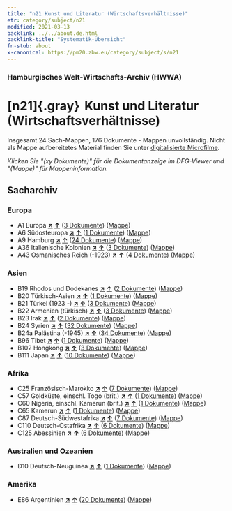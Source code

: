 ```yaml
---
title: "n21 Kunst und Literatur (Wirtschaftsverhältnisse)"
etr: category/subject/n21
modified: 2021-03-13
backlink: ../../about.de.html
backlink-title: "Systematik-Übersicht"
fn-stub: about
x-canonical: https://pm20.zbw.eu/category/subject/s/n21
---
```


### Hamburgisches Welt-Wirtschafts-Archiv (HWWA)
# [n21]{.gray}&#8201; Kunst und Literatur (Wirtschaftsverhältnisse)&#160; 




Insgesamt 24 Sach-Mappen, 176 Dokumente - Mappen unvollständig.
Nicht als Mappe aufbereitetes Material finden Sie unter [digitalisierte Microfilme](/film/h1_sh.de.html).

_Klicken Sie "(xy Dokumente)" für die Dokumentanzeige im DFG-Viewer und "(Mappe)" für Mappeninformation._

## Sacharchiv




### Europa

- A1 Europa [**&nearr;**](../../../geo/i/140892/about.de.html "Europa (alle Mappen)") [**&uarr;**](../../../geo/about.de.html#A1 "Ländersystematik") (<a href="https://pm20.zbw.eu/dfgview/sh/140892,145296" title="über: Europa : Kunst und Literatur (Wirtschaftsverhältnisse)" target="_blank">3 Dokumente</a>) ([Mappe](../../../../folder/sh/1408xx/140892/1452xx/145296/about.de.html))
- A6 Südosteuropa [**&nearr;**](../../../geo/i/140900/about.de.html "Südosteuropa (alle Mappen)") [**&uarr;**](../../../geo/about.de.html#A6 "Ländersystematik") (<a href="https://pm20.zbw.eu/dfgview/sh/140900,145296" title="über: Südosteuropa : Kunst und Literatur (Wirtschaftsverhältnisse)" target="_blank">1 Dokumente</a>) ([Mappe](../../../../folder/sh/1409xx/140900/1452xx/145296/about.de.html))
- A9 Hamburg [**&nearr;**](../../../geo/i/140905/about.de.html "Hamburg (alle Mappen)") [**&uarr;**](../../../geo/about.de.html#A9 "Ländersystematik") (<a href="https://pm20.zbw.eu/dfgview/sh/140905,145296" title="über: Hamburg : Kunst und Literatur (Wirtschaftsverhältnisse)" target="_blank">24 Dokumente</a>) ([Mappe](../../../../folder/sh/1409xx/140905/1452xx/145296/about.de.html))
- A36 Italienische Kolonien [**&nearr;**](../../../geo/i/141012/about.de.html "Italienische Kolonien (alle Mappen)") [**&uarr;**](../../../geo/about.de.html#A36 "Ländersystematik") (<a href="https://pm20.zbw.eu/dfgview/sh/141012,145296" title="über: Italienische Kolonien : Kunst und Literatur (Wirtschaftsverhältnisse)" target="_blank">3 Dokumente</a>) ([Mappe](../../../../folder/sh/1410xx/141012/1452xx/145296/about.de.html))
- A43 Osmanisches Reich (-1923) [**&nearr;**](../../../geo/i/141034/about.de.html "Osmanisches Reich (-1923) (alle Mappen)") [**&uarr;**](../../../geo/about.de.html#A43 "Ländersystematik") (<a href="https://pm20.zbw.eu/dfgview/sh/141034,145296" title="über: Osmanisches Reich (-1923) : Kunst und Literatur (Wirtschaftsverhältnisse)" target="_blank">4 Dokumente</a>) ([Mappe](../../../../folder/sh/1410xx/141034/1452xx/145296/about.de.html))

### Asien

- B19 Rhodos und Dodekanes [**&nearr;**](../../../geo/i/141106/about.de.html "Rhodos und Dodekanes (alle Mappen)") [**&uarr;**](../../../geo/about.de.html#B19 "Ländersystematik") (<a href="https://pm20.zbw.eu/dfgview/sh/141106,145296" title="über: Rhodos und Dodekanes : Kunst und Literatur (Wirtschaftsverhältnisse)" target="_blank">2 Dokumente</a>) ([Mappe](../../../../folder/sh/1411xx/141106/1452xx/145296/about.de.html))
- B20 Türkisch-Asien [**&nearr;**](../../../geo/i/141108/about.de.html "Türkisch-Asien (alle Mappen)") [**&uarr;**](../../../geo/about.de.html#B20 "Ländersystematik") (<a href="https://pm20.zbw.eu/dfgview/sh/141108,145296" title="über: Türkisch-Asien : Kunst und Literatur (Wirtschaftsverhältnisse)" target="_blank">1 Dokumente</a>) ([Mappe](../../../../folder/sh/1411xx/141108/1452xx/145296/about.de.html))
- B21 Türkei (1923 -) [**&nearr;**](../../../geo/i/141111/about.de.html "Türkei (1923 -) (alle Mappen)") [**&uarr;**](../../../geo/about.de.html#B21 "Ländersystematik") (<a href="https://pm20.zbw.eu/dfgview/sh/141111,145296" title="über: Türkei (1923 -) : Kunst und Literatur (Wirtschaftsverhältnisse)" target="_blank">3 Dokumente</a>) ([Mappe](../../../../folder/sh/1411xx/141111/1452xx/145296/about.de.html))
- B22 Armenien (türkisch) [**&nearr;**](../../../geo/i/141112/about.de.html "Armenien (türkisch) (alle Mappen)") [**&uarr;**](../../../geo/about.de.html#B22 "Ländersystematik") (<a href="https://pm20.zbw.eu/dfgview/sh/141112,145296" title="über: Armenien (türkisch) : Kunst und Literatur (Wirtschaftsverhältnisse)" target="_blank">3 Dokumente</a>) ([Mappe](../../../../folder/sh/1411xx/141112/1452xx/145296/about.de.html))
- B23 Irak [**&nearr;**](../../../geo/i/141113/about.de.html "Irak (alle Mappen)") [**&uarr;**](../../../geo/about.de.html#B23 "Ländersystematik") (<a href="https://pm20.zbw.eu/dfgview/sh/141113,145296" title="über: Irak : Kunst und Literatur (Wirtschaftsverhältnisse)" target="_blank">2 Dokumente</a>) ([Mappe](../../../../folder/sh/1411xx/141113/1452xx/145296/about.de.html))
- B24 Syrien [**&nearr;**](../../../geo/i/141114/about.de.html "Syrien (alle Mappen)") [**&uarr;**](../../../geo/about.de.html#B24 "Ländersystematik") (<a href="https://pm20.zbw.eu/dfgview/sh/141114,145296" title="über: Syrien : Kunst und Literatur (Wirtschaftsverhältnisse)" target="_blank">32 Dokumente</a>) ([Mappe](../../../../folder/sh/1411xx/141114/1452xx/145296/about.de.html))
- B24a Palästina (-1945) [**&nearr;**](../../../geo/i/141115/about.de.html "Palästina (-1945) (alle Mappen)") [**&uarr;**](../../../geo/about.de.html#B24a "Ländersystematik") (<a href="https://pm20.zbw.eu/dfgview/sh/141115,145296" title="über: Palästina (-1945) : Kunst und Literatur (Wirtschaftsverhältnisse)" target="_blank">34 Dokumente</a>) ([Mappe](../../../../folder/sh/1411xx/141115/1452xx/145296/about.de.html))
- B96 Tibet [**&nearr;**](../../../geo/i/141259/about.de.html "Tibet (alle Mappen)") [**&uarr;**](../../../geo/about.de.html#B96 "Ländersystematik") (<a href="https://pm20.zbw.eu/dfgview/sh/141259,145296" title="über: Tibet : Kunst und Literatur (Wirtschaftsverhältnisse)" target="_blank">1 Dokumente</a>) ([Mappe](../../../../folder/sh/1412xx/141259/1452xx/145296/about.de.html))
- B102 Hongkong [**&nearr;**](../../../geo/i/141268/about.de.html "Hongkong (alle Mappen)") [**&uarr;**](../../../geo/about.de.html#B102 "Ländersystematik") (<a href="https://pm20.zbw.eu/dfgview/sh/141268,145296" title="über: Hongkong : Kunst und Literatur (Wirtschaftsverhältnisse)" target="_blank">3 Dokumente</a>) ([Mappe](../../../../folder/sh/1412xx/141268/1452xx/145296/about.de.html))
- B111 Japan [**&nearr;**](../../../geo/i/141272/about.de.html "Japan (alle Mappen)") [**&uarr;**](../../../geo/about.de.html#B111 "Ländersystematik") (<a href="https://pm20.zbw.eu/dfgview/sh/141272,145296" title="über: Japan : Kunst und Literatur (Wirtschaftsverhältnisse)" target="_blank">10 Dokumente</a>) ([Mappe](../../../../folder/sh/1412xx/141272/1452xx/145296/about.de.html))

### Afrika

- C25 Französisch-Marokko [**&nearr;**](../../../geo/i/141358/about.de.html "Französisch-Marokko (alle Mappen)") [**&uarr;**](../../../geo/about.de.html#C25 "Ländersystematik") (<a href="https://pm20.zbw.eu/dfgview/sh/141358,145296" title="über: Französisch-Marokko : Kunst und Literatur (Wirtschaftsverhältnisse)" target="_blank">7 Dokumente</a>) ([Mappe](../../../../folder/sh/1413xx/141358/1452xx/145296/about.de.html))
- C57 Goldküste, einschl. Togo (brit.) [**&nearr;**](../../../geo/i/141406/about.de.html "Goldküste, einschl. Togo (brit.) (alle Mappen)") [**&uarr;**](../../../geo/about.de.html#C57 "Ländersystematik") (<a href="https://pm20.zbw.eu/dfgview/sh/141406,145296" title="über: Goldküste, einschl. Togo (brit.) : Kunst und Literatur (Wirtschaftsverhältnisse)" target="_blank">1 Dokumente</a>) ([Mappe](../../../../folder/sh/1414xx/141406/1452xx/145296/about.de.html))
- C60 Nigeria, einschl. Kamerun (brit.) [**&nearr;**](../../../geo/i/141409/about.de.html "Nigeria, einschl. Kamerun (brit.) (alle Mappen)") [**&uarr;**](../../../geo/about.de.html#C60 "Ländersystematik") (<a href="https://pm20.zbw.eu/dfgview/sh/141409,145296" title="über: Nigeria, einschl. Kamerun (brit.) : Kunst und Literatur (Wirtschaftsverhältnisse)" target="_blank">1 Dokumente</a>) ([Mappe](../../../../folder/sh/1414xx/141409/1452xx/145296/about.de.html))
- C65 Kamerun [**&nearr;**](../../../geo/i/141410/about.de.html "Kamerun (alle Mappen)") [**&uarr;**](../../../geo/about.de.html#C65 "Ländersystematik") (<a href="https://pm20.zbw.eu/dfgview/sh/141410,145296" title="über: Kamerun : Kunst und Literatur (Wirtschaftsverhältnisse)" target="_blank">1 Dokumente</a>) ([Mappe](../../../../folder/sh/1414xx/141410/1452xx/145296/about.de.html))
- C87 Deutsch-Südwestafrika [**&nearr;**](../../../geo/i/141450/about.de.html "Deutsch-Südwestafrika (alle Mappen)") [**&uarr;**](../../../geo/about.de.html#C87 "Ländersystematik") (<a href="https://pm20.zbw.eu/dfgview/sh/141450,145296" title="über: Deutsch-Südwestafrika : Kunst und Literatur (Wirtschaftsverhältnisse)" target="_blank">7 Dokumente</a>) ([Mappe](../../../../folder/sh/1414xx/141450/1452xx/145296/about.de.html))
- C110 Deutsch-Ostafrika [**&nearr;**](../../../geo/i/141471/about.de.html "Deutsch-Ostafrika (alle Mappen)") [**&uarr;**](../../../geo/about.de.html#C110 "Ländersystematik") (<a href="https://pm20.zbw.eu/dfgview/sh/141471,145296" title="über: Deutsch-Ostafrika : Kunst und Literatur (Wirtschaftsverhältnisse)" target="_blank">6 Dokumente</a>) ([Mappe](../../../../folder/sh/1414xx/141471/1452xx/145296/about.de.html))
- C125 Abessinien [**&nearr;**](../../../geo/i/141482/about.de.html "Abessinien (alle Mappen)") [**&uarr;**](../../../geo/about.de.html#C125 "Ländersystematik") (<a href="https://pm20.zbw.eu/dfgview/sh/141482,145296" title="über: Abessinien : Kunst und Literatur (Wirtschaftsverhältnisse)" target="_blank">6 Dokumente</a>) ([Mappe](../../../../folder/sh/1414xx/141482/1452xx/145296/about.de.html))

### Australien und Ozeanien

- D10 Deutsch-Neuguinea [**&nearr;**](../../../geo/i/141601/about.de.html "Deutsch-Neuguinea (alle Mappen)") [**&uarr;**](../../../geo/about.de.html#D10 "Ländersystematik") (<a href="https://pm20.zbw.eu/dfgview/sh/141601,145296" title="über: Deutsch-Neuguinea : Kunst und Literatur (Wirtschaftsverhältnisse)" target="_blank">1 Dokumente</a>) ([Mappe](../../../../folder/sh/1416xx/141601/1452xx/145296/about.de.html))

### Amerika

- E86 Argentinien [**&nearr;**](../../../geo/i/141692/about.de.html "Argentinien (alle Mappen)") [**&uarr;**](../../../geo/about.de.html#E86 "Ländersystematik") (<a href="https://pm20.zbw.eu/dfgview/sh/141692,145296" title="über: Argentinien : Kunst und Literatur (Wirtschaftsverhältnisse)" target="_blank">20 Dokumente</a>) ([Mappe](../../../../folder/sh/1416xx/141692/1452xx/145296/about.de.html))


